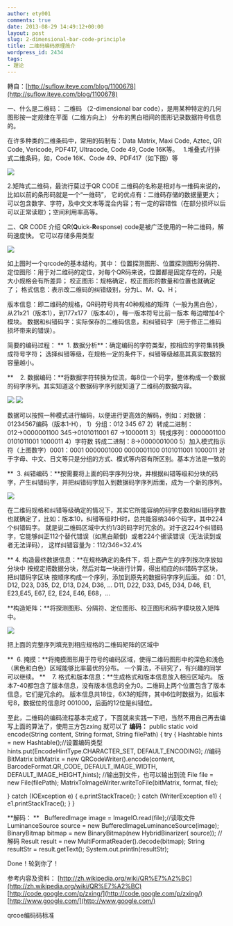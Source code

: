 ```yaml
---
author: ety001
comments: true
date: 2013-08-29 14:49:12+00:00
layout: post
slug: 2-dimensional-bar-code-principle
title: 二维码编码原理简介
wordpress_id: 2434
tags:
- 理论
---
```


轉自：[http://suflow.iteye.com/blog/1100678](http://suflow.iteye.com/blog/1100678)

一、什么是二维码：
二维码 （2-dimensional bar code），是用某种特定的几何图形按一定规律在平面（二维方向上）
分布的黑白相间的图形记录数据符号信息的。

在许多种类的二维条码中，常用的码制有：Data Matrix, Maxi Code, Aztec, QR Code, Vericode, PDF417, Ultracode, Code 49, Code 16K等。
  1.堆叠式/行排式二维条码，如，Code 16K、Code 49、PDF417（如下图）等

![](http://dl.iteye.com/upload/attachment/502514/c581c2b8-eb19-3b96-b06d-0cfd253be909.jpg)

2.矩阵式二维码，最流行莫过于QR CODE
二维码的名称是相对与一维码来说的，比如以前的条形码就是一个“一维码”，
它的优点有：二维码存储的数据量更大；可以包含数字、字符，及中文文本等混合内容；有一定的容错性（在部分损坏以后可以正常读取）；空间利用率高等。
<!-- more -->
二、QR CODE 介绍
QR(**Q**uick-**R**esponse) code是被广泛使用的一种二维码，解码速度快。
它可以存储多用类型



![](http://dl.iteye.com/upload/attachment/502522/377ee701-b0fb-335e-9515-e966c16f5de9.png)

如上图时一个qrcode的基本结构，其中：
位置探测图形、位置探测图形分隔符、定位图形：用于对二维码的定位，对每个QR码来说，位置都是固定存在的，只是大小规格会有所差异；
校正图形：规格确定，校正图形的数量和位置也就确定了；
格式信息：表示改二维码的纠错级别，分为L、M、Q、H；

版本信息：即二维码的规格，QR码符号共有40种规格的矩阵（一般为黑白色），从21x21（版本1），到177x177（版本40），每一版本符号比前一版本 每边增加4个模块。
数据和纠错码字：实际保存的二维码信息，和纠错码字（用于修正二维码损坏带来的错误）。

简要的编码过程：
**  1. 数据分析**：确定编码的字符类型，按相应的字符集转换成符号字符； 选择纠错等级，在规格一定的条件下，纠错等级越高其真实数据的容量越小。

**    2. 数据编码：**将数据字符转换为位流，每8位一个码字，整体构成一个数据的码字序列。其实知道这个数据码字序列就知道了二维码的数据内容。

![](http://dl.iteye.com/upload/attachment/502520/76a35e29-d1dd-37fa-b1d4-883bff6c43dd.png)
![](http://dl.iteye.com/upload/attachment/502526/d149fe1d-e758-354c-ab4a-132620f3e494.png)


数据可以按照一种模式进行编码，以便进行更高效的解码，例如：对数据：01234567编码（版本1-H），
1）分组：012 345 67
2）转成二进制：012→0000001100
345→0101011001
67 →1000011
3）转成序列：0000001100 0101011001 1000011
4）字符数 转成二进制：8→0000001000
5）加入模式指示符（上图数字）0001：0001 0000001000 0000001100 0101011001 1000011
对于字母、中文、日文等只是分组的方式、模式等内容有所区别。基本方法是一致的

**  3. 纠错编码：**按需要将上面的码字序列分块，并根据纠错等级和分块的码字，产生纠错码字，并把纠错码字加入到数据码字序列后面，成为一个新的序列。

![](http://dl.iteye.com/upload/attachment/502524/a3df67a3-7844-395b-8c7f-cf698180ac32.png)

在二维码规格和纠错等级确定的情况下，其实它所能容纳的码字总数和纠错码字数也就确定了，比如：版本10，纠错等级时H时，总共能容纳346个码字，其中224个纠错码字。
就是说二维码区域中大约1/3的码字时冗余的。对于这224个纠错码字，它能够纠正112个替代错误（如黑白颠倒）或者224个据读错误（无法读到或者无法译码），
这样纠错容量为：112/346=32.4%

** 4. 构造最终数据信息：**在规格确定的条件下，将上面产生的序列按次序放如分块中
按规定把数据分块，然后对每一块进行计算，得出相应的纠错码字区块，把纠错码字区块 按顺序构成一个序列，添加到原先的数据码字序列后面。
如：D1, D12, D23, D35, D2, D13, D24, D36, ... D11, D22, D33, D45, D34, D46, E1, E23,E45, E67, E2, E24, E46, E68，...

**构造矩阵：**将探测图形、分隔符、定位图形、校正图形和码字模块放入矩阵中。

![](http://dl.iteye.com/upload/attachment/502528/f2f206a5-8445-3b01-805e-dd86d468b3fa.png)


把上面的完整序列填充到相应规格的二维码矩阵的区域中


**  6. 掩摸：**将掩摸图形用于符号的编码区域，使得二维码图形中的深色和浅色（黑色和白色）区域能够比率最优的分布。
一个算法，不研究了，有兴趣的同学可以继续。
**    7. 格式和版本信息：**生成格式和版本信息放入相应区域内。
版本7-40都包含了版本信息，没有版本信息的全为0。二维码上两个位置包含了版本信息，它们是冗余的。
版本信息共18位，6X3的矩阵，其中6位时数据为，如版本号8，数据位的信息时 001000，后面的12位是纠错位。


至此，二维码的编码流程基本完成了，下面就来实践一下吧，当然不用自己再去编写上面的算法了，使用三方包zxing 就可以了
**编码：**
public static void encode(String content, String format, String filePath) {
try {
Hashtable hints = new Hashtable();//设置编码类型
hints.put(EncodeHintType.CHARACTER_SET, DEFAULT_ENCODING);
//编码
BitMatrix bitMatrix = new QRCodeWriter().encode(content,
BarcodeFormat.QR_CODE, DEFAULT_IMAGE_WIDTH,
DEFAULT_IMAGE_HEIGHT,hints);
//输出到文件，也可以输出到流
File file = new File(filePath);
MatrixToImageWriter.writeToFile(bitMatrix, format, file);

} catch (IOException e) {
e.printStackTrace();
} catch (WriterException e1) {
e1.printStackTrace();
}
}

**解码： **   BufferedImage image = ImageIO.read(file);//读取文件
LuminanceSource source = new BufferedImageLuminanceSource(image);
BinaryBitmap bitmap = new BinaryBitmap(new HybridBinarizer(
source));
//解码
Result result = new MultiFormatReader().decode(bitmap);
String resultStr = result.getText();
System.out.println(resultStr);



Done！轮到你了！

参考内容及资料：
[http://zh.wikipedia.org/wiki/QR%E7%A2%BC](http://zh.wikipedia.org/wiki/QR%E7%A2%BC)
[http://code.google.com/p/zxing/](http://code.google.com/p/zxing/)
[http://www.google.com/](http://www.google.com/)

qrcoe编码码标准

